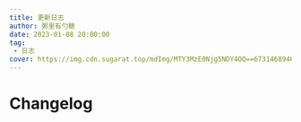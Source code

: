 ```yaml
---
title: 更新日志
author: 粥里有勺糖
date: 2023-01-08 20:00:00
tag:
 - 日志
cover: https://img.cdn.sugarat.top/mdImg/MTY3MzE0Njg5NDY4OQ==673146894689
---
```


# Changelog
